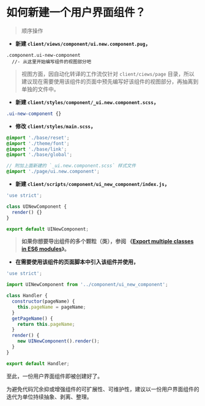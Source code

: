 # 如何新建一个用户界面组件？

> 顺序操作

- **新建 `client/views/component/ui.new.component.pug`，**

```pug
.component.ui-new-component
  //- 从这里开始编写组件的视图部分吧
```

> 视图方面，因自动化转译的工作流仅针对 `client/ciews/page` 目录，所以建议现在需要使用该组件的页面中预先编写好该组件的视图部分，再抽离到单独的文件中。

- **新建 `client/styles/component/_ui.new.component.scss`，**

```scss
.ui-new-component {}
```

- **修改 `client/styles/main.scss`，**

```scss
@import './base/reset';
@import './theme/font';
@import './base/link';
@import './base/global';

// 附加上面新建的 `_ui.new.component.scss` 样式文件
@import './page/ui.new.component';
```

- **新建 `client/scripts/component/ui_new_component/index.js`，**

```javascript
'use strict';

class UINewComponent {
  render() {}
}

export default UINewComponent;
```

> **如果你想要导出组件的多个颗粒（类），参阅 《[Export multiple classes in ES6 modules](https://stackoverflow.com/questions/38340500/export-multiple-classes-in-es6-modules)》。**

- **在需要使用该组件的页面脚本中引入该组件并使用，**

```javascript
'use strict';

import UINewComponent from '../component/ui_new_component';

class Handler {
  constructor(pageName) {
    this.pageName = pageName;
  }
  getPageName() {
    return this.pageName;
  }
  render() {
    new UINewComponent().render();
  }
}

export default Handler;
```

至此，一份用户界面组件即被创建好了。

为避免代码冗余抑或增强组件的可扩展性、可维护性，建议以一份用户界面组件的迭代为单位持续抽象、剥离、整理。
